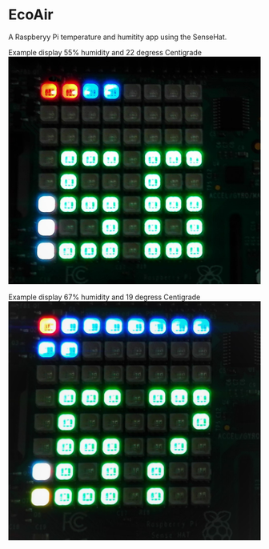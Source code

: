 # EcoAir

A Raspberyy Pi temperature and humitity app using the SenseHat.

Example display 55% humidity and 22 degress Centigrade
![Display](./images/dots.jpg)


Example display 67% humidity and 19 degress Centigrade
![Display](./images/dots-yellow.jpg)